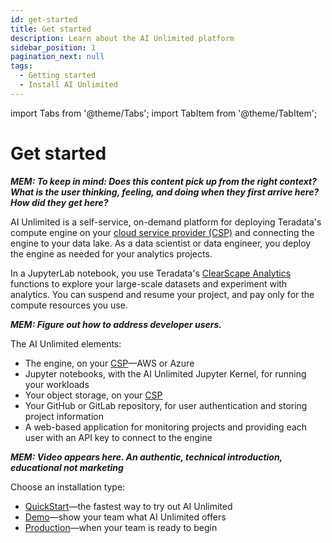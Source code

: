 ```yaml
---
id: get-started
title: Get started
description: Learn about the AI Unlimited platform
sidebar_position: 1
pagination_next: null
tags:
  - Getting started
  - Install AI Unlimited
---
```

import Tabs from '@theme/Tabs';
import TabItem from '@theme/TabItem';

# Get started

***MEM: To keep in mind: Does this content pick up from the right context? What is the user thinking, feeling, and doing when they first arrive here? How did they get here?***

AI Unlimited is a self-service, on-demand platform for deploying Teradata's compute engine on your [cloud service provider (CSP)](/docs/glossary.md#glo-csp) and connecting the engine to your data lake. As a data scientist or data engineer, you deploy the engine as needed for your analytics projects.

In a JupyterLab notebook, you use Teradata's [ClearScape Analytics](https://www.teradata.com/platform/clearscape-analytics?) functions to explore your large-scale datasets and experiment with analytics. You can suspend and resume your project, and pay only for the compute resources you use.

***MEM: Figure out how to address developer users.***

The AI Unlimited elements:
- The engine, on your [CSP](/docs/glossary.md#glo-csp)&mdash;AWS or Azure
- Jupyter notebooks, with the AI Unlimited Jupyter Kernel, for running your workloads
- Your object storage, on your [CSP](/docs/glossary.md#glo-csp)
- Your GitHub or GitLab repository, for user authentication and storing project information
- A web-based application for monitoring projects and providing each user with an API key to connect to the engine 

***MEM: Video appears here. An authentic, technical introduction, educational not marketing***

Choose an installation type:
- [QuickStart](/docs/install-ai-unlimited/quickstart/index.md)&mdash;the fastest way to try out AI Unlimited
- [Demo](/docs/install-ai-unlimited/demo/index.md)&mdash;show your team what AI Unlimited offers
- [Production](docs/install-ai-unlimited/production/index.md)&mdash;when your team is ready to begin